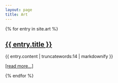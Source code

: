 ```yaml
---
layout: page
title: Art
---
```



<div class="cards">
  {% for entry in site.art %}
  <div class="card">
    <h2>
      <a href="{{ entry.url }}">
        {{ entry.title }}
      </a>
    </h2>
    <p>{{ entry.content | truncatewords:14 | markdownify }}</p>
    <p><a href="{{ entry.url }}">[read more...]</a></p>
  </div>
  {% endfor %}
</div>